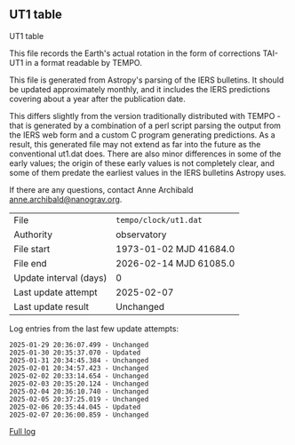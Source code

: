 
## UT1 table

UT1 table

This file records the Earth's actual rotation in the form of
corrections TAI-UT1 in a format readable by TEMPO.

This file is generated from Astropy's parsing of the IERS
bulletins. It should be updated approximately monthly, and it
includes the IERS predictions covering about a year after the
publication date.

This differs slightly from the version traditionally distributed
with TEMPO - that is generated by a combination of a perl script
parsing the output from the IERS web form and a custom C program
generating predictions. As a result, this generated file may not
extend as far into the future as the conventional ut1.dat does.
There are also minor differences in some of the early values; the
origin of these early values is not completely clear, and some of
them predate the earliest values in the IERS bulletins Astropy uses.

If there are any questions, contact Anne Archibald
<anne.archibald@nanograv.org>.

|     |     |
|:--- |:--- |
| File | `tempo/clock/ut1.dat` |
| Authority | observatory |
| File start | 1973-01-02 MJD 41684.0 |
| File end | 2026-02-14 MJD 61085.0 |
| Update interval (days) | 0 |
| Last update attempt | 2025-02-07 |
| Last update result | Unchanged |

Log entries from the last few update attempts:
```
2025-01-29 20:36:07.499 - Unchanged
2025-01-30 20:35:37.070 - Updated
2025-01-31 20:34:45.384 - Unchanged
2025-02-01 20:34:57.423 - Unchanged
2025-02-02 20:33:14.654 - Unchanged
2025-02-03 20:35:20.124 - Unchanged
2025-02-04 20:36:10.740 - Unchanged
2025-02-05 20:37:25.019 - Unchanged
2025-02-06 20:35:44.045 - Updated
2025-02-07 20:36:00.859 - Unchanged
```
[Full log](https://raw.githubusercontent.com/ipta/pulsar-clock-corrections/main/log/tempo/clock/ut1.dat.log)
